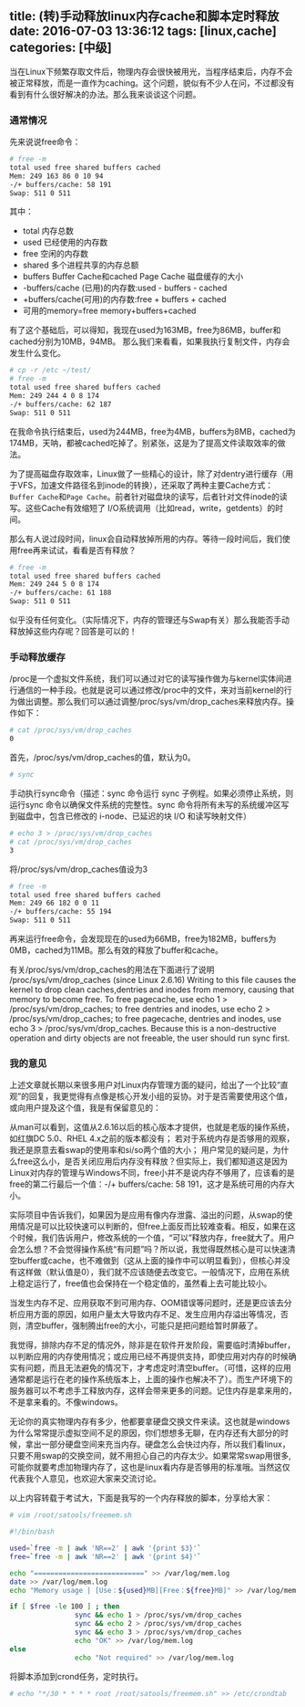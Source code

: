 title: (转)手动释放linux内存cache和脚本定时释放
date: 2016-07-03 13:36:12
tags: [linux,cache]
categories: [中级]
---

当在Linux下频繁存取文件后，物理内存会很快被用光，当程序结束后，内存不会被正常释放，而是一直作为caching。这个问题，貌似有不少人在问，不过都没有看到有什么很好解决的办法。那么我来谈谈这个问题。

### 通常情况

先来说说free命令：
```bash
# free -m
total used free shared buffers cached
Mem: 249 163 86 0 10 94
-/+ buffers/cache: 58 191
Swap: 511 0 511
```

其中：
- total 内存总数
- used 已经使用的内存数
- free 空闲的内存数
- shared 多个进程共享的内存总额
- buffers Buffer Cache和cached Page Cache 磁盘缓存的大小
- -buffers/cache (已用)的内存数:used - buffers - cached
- +buffers/cache(可用)的内存数:free + buffers + cached
- 可用的memory=free memory+buffers+cached

有了这个基础后，可以得知，我现在used为163MB，free为86MB，buffer和cached分别为10MB，94MB。
那么我们来看看，如果我执行复制文件，内存会发生什么变化。

```bash
# cp -r /etc ~/test/
# free -m
total used free shared buffers cached
Mem: 249 244 4 0 8 174
-/+ buffers/cache: 62 187
Swap: 511 0 511
```

在我命令执行结束后，used为244MB，free为4MB，buffers为8MB，cached为174MB，天呐，都被cached吃掉了。别紧张，这是为了提高文件读取效率的做法。

为了提高磁盘存取效率，Linux做了一些精心的设计，除了对dentry进行缓存（用于VFS，加速文件路径名到inode的转换），还采取了两种主要Cache方式：`Buffer Cache`和`Page Cache`。前者针对磁盘块的读写，后者针对文件inode的读写。这些Cache有效缩短了 I/O系统调用（比如read，write，getdents）的时间。

那么有人说过段时间，linux会自动释放掉所用的内存。等待一段时间后，我们使用free再来试试，看看是否有释放？
```bash
# free -m
total used free shared buffers cached
Mem: 249 244 5 0 8 174
-/+ buffers/cache: 61 188
Swap: 511 0 511
```

似乎没有任何变化。（实际情况下，内存的管理还与Swap有关）那么我能否手动释放掉这些内存呢？回答是可以的！

### 手动释放缓存

/proc是一个虚拟文件系统，我们可以通过对它的读写操作做为与kernel实体间进行通信的一种手段。也就是说可以通过修改/proc中的文件，来对当前kernel的行为做出调整。那么我们可以通过调整/proc/sys/vm/drop_caches来释放内存。操作如下：

```bash
# cat /proc/sys/vm/drop_caches
0
```
首先，/proc/sys/vm/drop_caches的值，默认为0。

```bash
# sync
```
手动执行sync命令（描述：sync 命令运行 sync 子例程。如果必须停止系统，则运行sync 命令以确保文件系统的完整性。sync 命令将所有未写的系统缓冲区写到磁盘中，包含已修改的 i-node、已延迟的块 I/O 和读写映射文件）

```bash
# echo 3 > /proc/sys/vm/drop_caches
# cat /proc/sys/vm/drop_caches
3
```
将/proc/sys/vm/drop_caches值设为3

```bash
# free -m
total used free shared buffers cached
Mem: 249 66 182 0 0 11
-/+ buffers/cache: 55 194
Swap: 511 0 511
```

再来运行free命令，会发现现在的used为66MB，free为182MB，buffers为0MB，cached为11MB。那么有效的释放了buffer和cache。

有关/proc/sys/vm/drop_caches的用法在下面进行了说明
/proc/sys/vm/drop_caches (since Linux 2.6.16)
Writing to this file causes the kernel to drop clean caches,dentries and inodes from memory, causing that memory to become free.
To free pagecache, use echo 1 > /proc/sys/vm/drop_caches;
to free dentries and inodes, use echo 2 > /proc/sys/vm/drop_caches;
to free pagecache, dentries and inodes, use echo 3 > /proc/sys/vm/drop_caches.
Because this is a non-destructive operation and dirty objects are not freeable, the user should run sync first.

### 我的意见
上述文章就长期以来很多用户对Linux内存管理方面的疑问，给出了一个比较“直观”的回复，我更觉得有点像是核心开发小组的妥协。对于是否需要使用这个值，或向用户提及这个值，我是有保留意见的：

从man可以看到，这值从2.6.16以后的核心版本才提供，也就是老版的操作系统，如红旗DC 5.0、RHEL 4.x之前的版本都没有；
若对于系统内存是否够用的观察，我还是原意去看swap的使用率和si/so两个值的大小；
用户常见的疑问是，为什么free这么小，是否关闭应用后内存没有释放？但实际上，我们都知道这是因为Linux对内存的管理与Windows不同，free小并不是说内存不够用了，应该看的是free的第二行最后一个值：-/+ buffers/cache: 58 191，这才是系统可用的内存大小。

实际项目中告诉我们，如果因为是应用有像内存泄露、溢出的问题，从swap的使用情况是可以比较快速可以判断的，但free上面反而比较难查看。相反，如果在这个时候，我们告诉用户，修改系统的一个值，“可以”释放内存，free就大了。用户会怎么想？不会觉得操作系统“有问题”吗？所以说，我觉得既然核心是可以快速清空buffer或cache，也不难做到（这从上面的操作中可以明显看到），但核心并没有这样做（默认值是0），我们就不应该随便去改变它。一般情况下，应用在系统上稳定运行了，free值也会保持在一个稳定值的，虽然看上去可能比较小。

当发生内存不足、应用获取不到可用内存、OOM错误等问题时，还是更应该去分析应用方面的原因，如用户量太大导致内存不足、发生应用内存溢出等情况，否则，清空buffer，强制腾出free的大小，可能只是把问题给暂时屏蔽了。

我觉得，排除内存不足的情况外，除非是在软件开发阶段，需要临时清掉buffer，以判断应用的内存使用情况；或应用已经不再提供支持，即使应用对内存的时候确实有问题，而且无法避免的情况下，才考虑定时清空buffer。（可惜，这样的应用通常都是运行在老的操作系统版本上，上面的操作也解决不了）。而生产环境下的服务器可以不考虑手工释放内存，这样会带来更多的问题。记住内存是拿来用的，不是拿来看的。不像windows。

无论你的真实物理内存有多少，他都要拿硬盘交换文件来读。这也就是windows为什么常常提示虚拟空间不足的原因，你们想想多无聊，在内存还有大部分的时候，拿出一部分硬盘空间来充当内存。硬盘怎么会快过内存，所以我们看linux，只要不用swap的交换空间，就不用担心自己的内存太少。如果常常swap用很多,可能你就要考虑加物理内存了，这也是linux看内存是否够用的标准哦。当然这仅代表我个人意见，也欢迎大家来交流讨论。

以上内容转载于考试大，下面是我写的一个内存释放的脚本，分享给大家：
```bash
# vim /root/satools/freemem.sh

#!/bin/bash

used=`free -m | awk 'NR==2' | awk '{print $3}'`
free=`free -m | awk 'NR==2' | awk '{print $4}'`

echo "===========================" >> /var/log/mem.log
date >> /var/log/mem.log
echo "Memory usage | [Use：${used}MB][Free：${free}MB]" >> /var/log/mem.log

if [ $free -le 100 ] ; then
                sync && echo 1 > /proc/sys/vm/drop_caches
                sync && echo 2 > /proc/sys/vm/drop_caches
                sync && echo 3 > /proc/sys/vm/drop_caches
                echo "OK" >> /var/log/mem.log
else
                echo "Not required" >> /var/log/mem.log
```
将脚本添加到crond任务，定时执行。
```bash
# echo "*/30 * * * * root /root/satools/freemem.sh" >> /etc/crondtab
```
